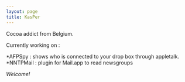 ```yaml
---
layout: page
title: KasPer
---
```




Cocoa addict from Belgium.

Currently working on :


*AFPSpy : shows who is connected to your drop box through appletalk.
*NNTPMail : plugin for Mail.app to read newsgroups


*Welcome!*

